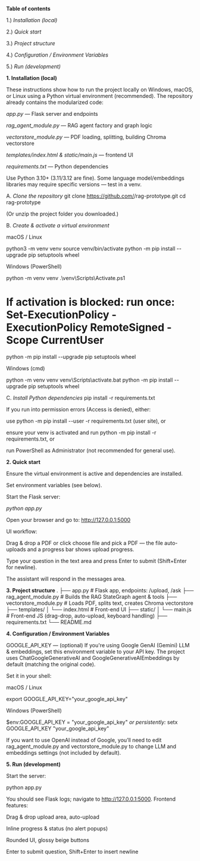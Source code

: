**Table of contents**

1.) _Installation (local)_

2.) _Quick start_

3.) _Project structure_

4.) _Configuration / Environment Variables_

5.) _Run (development)_

**1. Installation (local)**

These instructions show how to run the project locally on Windows, macOS, or Linux using a Python virtual environment (recommended). The repository already contains the modularized code:

_app.py_ — Flask server and endpoints

_rag_agent_module.py_ — RAG agent factory and graph logic

_vectorstore_module.py_ — PDF loading, splitting, building Chroma vectorstore

_templates/index.html & static/main.js_ — frontend UI

_requirements.txt_ — Python dependencies

Use Python 3.10+ (3.11/3.12 are fine). Some language model/embeddings libraries may require specific versions — test in a venv.

A. _Clone the repository_
git clone https://github.com/<your-username>/rag-prototype.git
cd rag-prototype


(Or unzip the project folder you downloaded.)

B. _Create & activate a virtual environment_

macOS / Linux

python3 -m venv venv
source venv/bin/activate
python -m pip install --upgrade pip setuptools wheel


Windows (PowerShell)

python -m venv venv
.\venv\Scripts\Activate.ps1
# If activation is blocked: run once: Set-ExecutionPolicy -ExecutionPolicy RemoteSigned -Scope CurrentUser
python -m pip install --upgrade pip setuptools wheel


Windows (cmd)

python -m venv venv
venv\Scripts\activate.bat
python -m pip install --upgrade pip setuptools wheel

C. _Install Python dependencies_
pip install -r requirements.txt


If you run into permission errors (Access is denied), either:

use python -m pip install --user -r requirements.txt (user site), or

ensure your venv is activated and run python -m pip install -r requirements.txt, or

run PowerShell as Administrator (not recommended for general use).

**2. Quick start**

Ensure the virtual environment is active and dependencies are installed.

Set environment variables (see below).

Start the Flask server:

_python app.py_


Open your browser and go to: http://127.0.0.1:5000

UI workflow:

Drag & drop a PDF or click choose file and pick a PDF — the file auto-uploads and a progress bar shows upload progress.

Type your question in the text area and press Enter to submit (Shift+Enter for newline).

The assistant will respond in the messages area.

**3. Project structure**
.
├── app.py                      # Flask app, endpoints: /upload, /ask
├── rag_agent_module.py         # Builds the RAG StateGraph agent & tools
├── vectorstore_module.py       # Loads PDF, splits text, creates Chroma vectorstore
├── templates/
│   └── index.html              # Front-end UI
├── static/
│   └── main.js                 # Front-end JS (drag-drop, auto-upload, keyboard handling)
├── requirements.txt
└── README.md

**4. Configuration / Environment Variables**

GOOGLE_API_KEY — (optional) If you're using Google GenAI (Gemini) LLM & embeddings, set this environment variable to your API key. The project uses ChatGoogleGenerativeAI and GoogleGenerativeAIEmbeddings by default (matching the original code).

Set it in your shell:

macOS / Linux

export GOOGLE_API_KEY="your_google_api_key"


Windows (PowerShell)

$env:GOOGLE_API_KEY = "your_google_api_key"
_or persistently:_
setx GOOGLE_API_KEY "your_google_api_key"


If you want to use OpenAI instead of Google, you’ll need to edit rag_agent_module.py and vectorstore_module.py to change LLM and embeddings settings (not included by default).

**5. Run (development)**

Start the server:

python app.py


You should see Flask logs; navigate to http://127.0.0.1:5000.
Frontend features:

Drag & drop upload area, auto-upload

Inline progress & status (no alert popups)

Rounded UI, glossy beige buttons

Enter to submit question, Shift+Enter to insert newline
